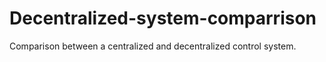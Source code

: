 # Decentralized-system-comparrison
Comparison between a centralized and decentralized control system. 
